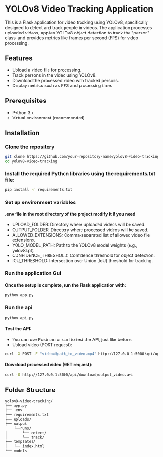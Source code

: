 # YOLOv8 Video Tracking Application

This is a Flask application for video tracking using YOLOv8, specifically designed to detect and track people in videos. The application processes uploaded videos, applies YOLOv8 object detection to track the "person" class, and provides metrics like frames per second (FPS) for video processing.

## Features
- Upload a video file for processing.
- Track persons in the video using YOLOv8.
- Download the processed video with tracked persons.
- Display metrics such as FPS and processing time.

## Prerequisites
- Python 3.x
- Virtual environment (recommended)

## Installation

###  Clone the repository

```bash
git clone https://github.com/your-repository-name/yolov8-video-tracking.git
cd yolov8-video-tracking
```

### Install the required Python libraries using the requirements.txt file:

```bash
pip install -r requirements.txt
```
### Set up environment variables
#### .env file in the root directory of the project modify it if you need
- UPLOAD_FOLDER: Directory where uploaded videos will be saved.
- OUTPUT_FOLDER: Directory where processed videos will be saved.
- ALLOWED_EXTENSIONS: Comma-separated list of allowed video file extensions.
- YOLO_MODEL_PATH: Path to the YOLOv8 model weights (e.g., yolov8l.pt).
- CONFIDENCE_THRESHOLD: Confidence threshold for object detection.
- IOU_THRESHOLD: Intersection over Union (IoU) threshold for tracking.

### Run the application Gui
#### Once the setup is complete, run the Flask application with:

```bash
python app.py
```
### Run the api

```bash
python api.py
```
#### Test the API:
- You can use Postman or curl to test the API, just like before.
- Upload video (POST request):
```bash
curl -X POST -F "video=@path_to_video.mp4" http://127.0.0.1:5000/api/upload
```

#### Download processed video (GET request):
```bash
curl -O http://127.0.0.1:5000/api/download/output_video.avi

```
## Folder Structure
```bash
yolov8-video-tracking/
├── app.py
├── .env
├── requirements.txt
├── uploads/
├── output
    └──runs/
│       └── detect/
│       └── track/
├── templates/
│   └── index.html
└── models
```

